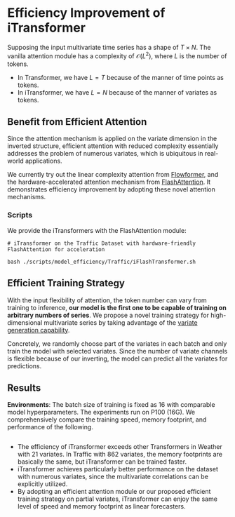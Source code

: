 # Efficiency Improvement of iTransformer

Supposing the input multivariate time series has a shape of $T \times N$. The vanilla attention module has a complexity of $\mathcal{O}(L^2)$, where $L$ is the number of tokens. 

* In Transformer, we have $L=T$ because of the manner of time points as tokens. 
* In iTransformer, we have $L=N$ because of the manner of variates as tokens. 

## Benefit from Efficient Attention

Since the attention mechanism is applied on the variate dimension in the inverted structure, efficient attention with reduced complexity essentially addresses the problem of numerous variates, which is ubiquitous in real-world applications.

We currently try out the linear complexity attention from [Flowformer](https://github.com/thuml/Flowformer), and the hardware-accelerated attention mechanism from [FlashAttention](https://github.com/shreyansh26/FlashAttention-PyTorch). It demonstrates efficiency improvement by adopting these novel attention mechanisms.

### Scripts 
We provide the iTransformers with the FlashAttention module:

```
# iTransformer on the Traffic Dataset with hardware-friendly FlashAttention for acceleration

bash ./scripts/model_efficiency/Traffic/iFlashTransformer.sh
```


## Efficient Training Strategy
With the input flexibility of attention, the token number can vary from training to inference, **our model is the first one to be capable of training on arbitrary numbers of series**. We propose a novel training strategy for high-dimensional multivariate series by taking advantage of the [variate generation capability](../variate_generalization/README.md). 

Concretely, we randomly choose part of the variates in each batch and only train the model with selected variates. Since the number of variate channels is flexible because of our inverting, the model can predict all the variates for predictions.


## Results

**Environments**: The batch size of training is fixed as 16 with comparable model hyperparameters. The experiments run on P100 (16G). We comprehensively compare the training speed, memory footprint, and performance of the following.

<p align="center">
<img src="../../figures/efficiency.png" alt="" align=center />
</p>

* The efficiency of iTransformer exceeds other Transformers in Weather with 21 variates. In Traffic with 862 variates, the memory footprints are basically the same, but iTransformer can be trained faster.
* iTransformer achieves particularly better performance on the dataset with numerous variates, since the multivariate correlations can be explicitly utilized.
* By adopting an efficient attention module or our proposed efficient training strategy on partial variates, iTransformer can enjoy the same level of speed and memory footprint as linear forecasters.